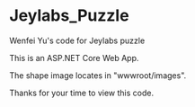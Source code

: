 # Jeylabs_Puzzle
Wenfei Yu's code for Jeylabs puzzle

This is an ASP.NET Core Web App. 

The shape image locates in "wwwroot/images".

Thanks for your time to view this code.
